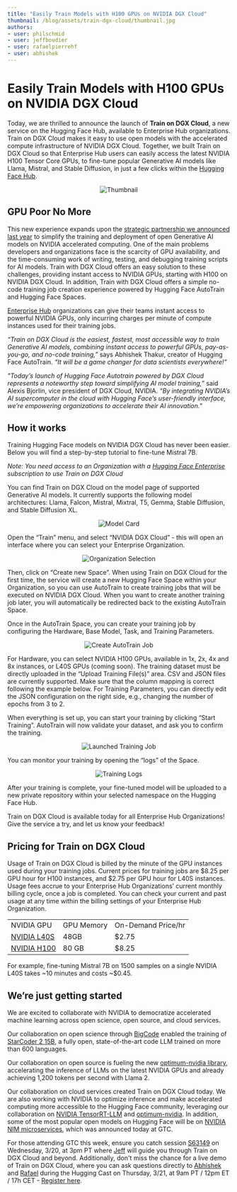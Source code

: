 ```yaml
---
title: "Easily Train Models with H100 GPUs on NVIDIA DGX Cloud" 
thumbnail: /blog/assets/train-dgx-cloud/thumbnail.jpg
authors:
- user: philschmid
- user: jeffboudier
- user: rafaelpierrehf
- user: abhishek
---
```



# Easily Train Models with H100 GPUs on NVIDIA DGX Cloud

Today, we are thrilled to announce the launch of **Train on DGX Cloud**, a new service on the Hugging Face Hub, available to Enterprise Hub organizations. Train on DGX Cloud makes it easy to use open models with the accelerated compute infrastructure of NVIDIA DGX Cloud. Together, we built Train on DGX Cloud so that Enterprise Hub users can easily access the latest NVIDIA H100 Tensor Core GPUs, to fine-tune popular Generative AI models like Llama, Mistral, and Stable Diffusion, in just a few clicks within the [Hugging Face Hub](https://huggingface.co/models). 

<div align="center"> 
  <img src="/blog/assets/train-dgx-cloud/thumbnail.jpg" alt="Thumbnail"> 
</div>



## GPU Poor No More

This new experience expands upon the [strategic partnership we announced last year](https://nvidianews.nvidia.com/news/nvidia-and-hugging-face-to-connect-millions-of-developers-to-generative-ai-supercomputing) to simplify the training and deployment of open Generative AI models on NVIDIA accelerated computing. One of the main problems developers and organizations face is the scarcity of GPU availability, and the time-consuming work of writing, testing, and debugging training scripts for AI models. Train with DGX Cloud offers an easy solution to these challenges, providing instant access to NVIDIA GPUs, starting with H100 on NVIDIA DGX Cloud.  In addition, Train with DGX Cloud offers a simple no-code training job creation experience powered by Hugging Face AutoTrain and Hugging Face Spaces. 

[Enterprise Hub](https://huggingface.co/enterprise) organizations can give their teams instant access to powerful NVIDIA GPUs, only incurring charges per minute of compute instances used for their training jobs.

_“Train on DGX Cloud is the easiest, fastest, most accessible way to train Generative AI models, combining instant access to powerful GPUs, pay-as-you-go, and no-code training,”_ says Abhishek Thakur, creator of Hugging Face AutoTrain. _“It will be a game changer for data scientists everywhere!”_

_"Today’s launch of Hugging Face Autotrain powered by DGX Cloud represents a noteworthy step toward simplifying AI model training,”_ said Alexis Bjorlin, vice president of DGX Cloud, NVIDIA. _“By integrating NVIDIA’s AI supercomputer in the cloud with Hugging Face’s user-friendly interface, we’re empowering organizations to accelerate their AI innovation."_


## How it works

Training Hugging Face models on NVIDIA DGX Cloud has never been easier. Below you will find a step-by-step tutorial to fine-tune Mistral 7B. 

_Note: You need access to an Organization with a [Hugging Face Enterprise](https://huggingface.co/enterprise) subscription to use Train on DGX Cloud_

You can find Train on DGX Cloud on the model page of supported Generative AI models. It currently supports the following model architectures:  Llama, Falcon, Mistral, Mixtral, T5, Gemma, Stable Diffusion, and Stable Diffusion XL. 


<div align="center"> 
  <img src="https://huggingface.co/datasets/huggingface/documentation-images/resolve/main/autotrain-dgx-cloud/01%20model%20card.png" alt="Model Card"> 
</div>


Open the “Train” menu, and select “NVIDIA DGX Cloud” - this will open an interface where you can select your Enterprise Organization. 


<div align="center"> 
  <img src="https://huggingface.co/datasets/huggingface/documentation-images/resolve/main/autotrain-dgx-cloud/02%20select%20organization.png" alt="Organization Selection"> 
</div>


Then, click on “Create new Space”. When using Train on DGX Cloud for the first time, the service will create a new Hugging Face Space within your Organization, so you can use AutoTrain to create training jobs that will be executed on NVIDIA DGX Cloud. When you want to create another training job later, you will automatically be redirected back to the existing AutoTrain Space. 

Once in the AutoTrain Space, you can create your training job by configuring the Hardware, Base Model, Task, and Training Parameters. 

<div align="center"> 
  <img src="https://huggingface.co/datasets/huggingface/documentation-images/resolve/main/autotrain-dgx-cloud/03%20start.png" alt="Create AutoTrain Job"> 
</div>



For Hardware, you can select NVIDIA H100 GPUs, available in 1x, 2x, 4x and 8x instances, or L40S GPUs (coming soon). The training dataset must be directly uploaded in the “Upload Training File(s)” area. CSV and JSON files are currently supported. Make sure that the column mapping is correct following the example below. For Training Parameters, you can directly edit the JSON configuration on the right side, e.g., changing the number of epochs from 3 to 2. 

When everything is set up, you can start your training by clicking “Start Training”. AutoTrain will now validate your dataset, and ask you to confirm the training. 


<div align="center"> 
  <img src="https://huggingface.co/datasets/huggingface/documentation-images/resolve/main/autotrain-dgx-cloud/04%20success.png" alt="Launched Training Job"> 
</div>




You can monitor your training by opening the “logs” of the Space. 



<div align="center"> 
  <img src="https://huggingface.co/datasets/huggingface/documentation-images/resolve/main/autotrain-dgx-cloud/05%20logs.png" alt="Training Logs"> 
</div>



After your training is complete, your fine-tuned model will be uploaded to a new private repository within your selected namespace on the Hugging Face Hub.

Train on DGX Cloud is available today for all Enterprise Hub Organizations! Give the service a try, and let us know your feedback!

## Pricing for Train on DGX Cloud

Usage of Train on DGX Cloud is billed by the minute of the GPU instances used during your training jobs. Current prices for training jobs are $8.25 per GPU hour for H100 instances, and $2.75 per GPU hour for L40S instances. Usage fees accrue to your Enterprise Hub Organizations’ current monthly billing cycle, once a job is completed. You can check your current and past usage at any time within the billing settings of your Enterprise Hub Organization. 


<table>
  <tr>
   <td>NVIDIA GPU
   </td>
   <td>GPU Memory
   </td>
   <td>On-Demand Price/hr	
   </td>
  </tr>
  <tr>
   <td><a href="https://www.nvidia.com/en-us/data-center/l40/">NVIDIA L40S</a>
   </td>
   <td>48GB
   </td>
   <td>$2.75
   </td>
  </tr>
  <tr>
   <td><a href="https://www.nvidia.com/de-de/data-center/h100/">NVIDIA H100</a>
   </td>
   <td>80 GB	
   </td>
   <td>$8.25
   </td>
  </tr>
</table>


For example, fine-tuning Mistral 7B on 1500 samples on a single NVIDIA L40S takes ~10 minutes and costs ~$0.45. 


## We’re just getting started

We are excited to collaborate with NVIDIA to democratize accelerated machine learning across open science, open source, and cloud services.

Our collaboration on open science through [BigCode](https://huggingface.co/bigcode) enabled the training of [StarCoder 2 15B](https://huggingface.co/bigcode/starcoder2-15b), a fully open, state-of-the-art code LLM trained on more than 600 languages.

Our collaboration on open source is fueling the new [optimum-nvidia library](https://github.com/huggingface/optimum-nvidia), accelerating the inference of LLMs on the latest NVIDIA GPUs and already achieving 1,200 tokens per second with Llama 2.

Our collaboration on cloud services created Train on DGX Cloud today. We are also working with NVIDIA to optimize inference and make accelerated computing more accessible to the Hugging Face community, leveraging our collaboration on [NVIDIA TensorRT-LLM](https://developer.nvidia.com/blog/optimizing-inference-on-llms-with-tensorrt-llm-now-publicly-available/) and [optimum-nvidia](https://github.com/huggingface/optimum-nvidia). In addition, some of the most popular open models on Hugging Face will be on [NVIDIA NIM microservices](https://developer.nvidia.com/blog/nvidia-nim-offers-optimized-inference-microservices-for-deploying-ai-models-at-scale/), which was announced today at GTC.

For those attending GTC this week, ensure you catch session [S63149](https://www.nvidia.com/gtc/session-catalog/?tab.allsessions=1700692987788001F1cG&search=S63149#/session/1704937870817001eXsB) on Wednesday, 3/20, at 3pm PT where [Jeff](https://huggingface.co/jeffboudier) will guide you through Train on DGX Cloud and beyond. Additionally, don't miss the chance for a live demo of Train on DGX Cloud, where you can ask questions directly to [Abhishek](https://huggingface.co/abhishek) and [Rafael](https://huggingface.co/rafaelpierrehf) during the Hugging Cast on Thursday, 3/21, at 9am PT / 12pm ET / 17h CET - [Register here](https://streamyard.com/watch/YfEj26jJJg2w).
